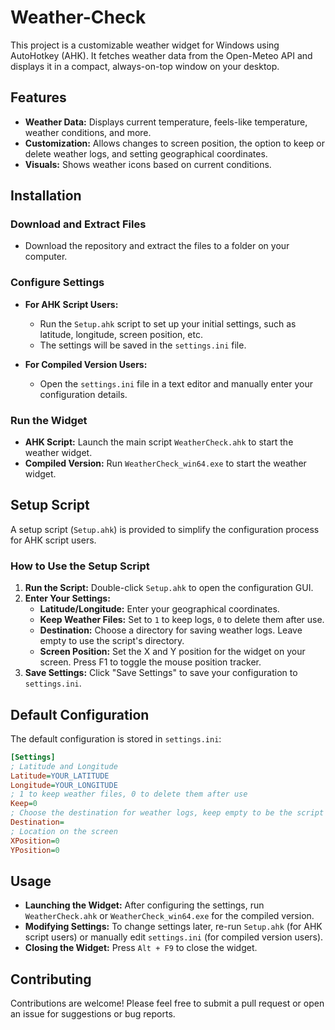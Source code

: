 # Weather-Check

This project is a customizable weather widget for Windows using AutoHotkey (AHK). It fetches weather data from the Open-Meteo API and displays it in a compact, always-on-top window on your desktop.

## Features

- **Weather Data:** Displays current temperature, feels-like temperature, weather conditions, and more.
- **Customization:** Allows changes to screen position, the option to keep or delete weather logs, and setting geographical coordinates.
- **Visuals:** Shows weather icons based on current conditions.

## Installation

### Download and Extract Files

- Download the repository and extract the files to a folder on your computer.

### Configure Settings

- **For AHK Script Users:** 
    - Run the `Setup.ahk` script to set up your initial settings, such as latitude, longitude, screen position, etc.
    - The settings will be saved in the `settings.ini` file.

- **For Compiled Version Users:**
    - Open the `settings.ini` file in a text editor and manually enter your configuration details.

### Run the Widget

- **AHK Script:** Launch the main script `WeatherCheck.ahk` to start the weather widget.
- **Compiled Version:** Run `WeatherCheck_win64.exe` to start the weather widget.

## Setup Script

A setup script (`Setup.ahk`) is provided to simplify the configuration process for AHK script users.

### How to Use the Setup Script

1. **Run the Script:** Double-click `Setup.ahk` to open the configuration GUI.
2. **Enter Your Settings:**
    - **Latitude/Longitude:** Enter your geographical coordinates.
    - **Keep Weather Files:** Set to `1` to keep logs, `0` to delete them after use.
    - **Destination:** Choose a directory for saving weather logs. Leave empty to use the script's directory.
    - **Screen Position:** Set the X and Y position for the widget on your screen. Press F1 to toggle the mouse position tracker.
3. **Save Settings:** Click "Save Settings" to save your configuration to `settings.ini`.

## Default Configuration

The default configuration is stored in `settings.ini`:

```ini
[Settings]
; Latitude and Longitude
Latitude=YOUR_LATITUDE
Longitude=YOUR_LONGITUDE
; 1 to keep weather files, 0 to delete them after use
Keep=0
; Choose the destination for weather logs, keep empty to be the script's location
Destination=
; Location on the screen
XPosition=0
YPosition=0
```

## Usage

- **Launching the Widget:** After configuring the settings, run `WeatherCheck.ahk` or `WeatherCheck_win64.exe` for the compiled version.
- **Modifying Settings:** To change settings later, re-run `Setup.ahk` (for AHK script users) or manually edit `settings.ini` (for compiled version users).
- **Closing the Widget:** Press `Alt + F9` to close the widget.

## Contributing

Contributions are welcome! Please feel free to submit a pull request or open an issue for suggestions or bug reports.

